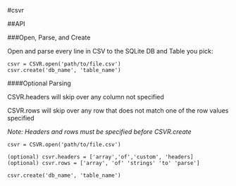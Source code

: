 #csvr

##API 

###Open, Parse, and Create

Open and parse every line in CSV to the SQLite DB and Table you pick:

```
csvr = CSVR.open('path/to/file.csv')
csvr.create('db_name', 'table_name')
```


####Optional Parsing

CSVR.headers will skip over any column not specified 

CSVR.rows will skip over any row that does not match one of the row values specified 

*Note: Headers and rows must be specified before CSVR.create*

```
csvr = CSVR.open('path/to/file.csv')

(optional) csvr.headers = ['array','of','custom', 'headers]
(optional) csvr.rows = ['array', 'of' 'strings' 'to' 'parse']

csvr.create('db_name', 'table_name')

```

